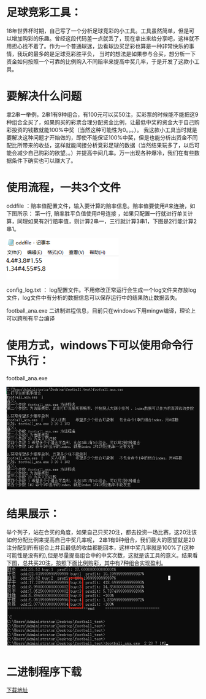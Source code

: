 # 足球竞彩工具：
  18年世界杯时期，自己写了一个分析足球竞彩的小工具。工具虽然简单，但是可以增加购彩的乐趣。曾经这段代码差一点就丢了，现在拿出来给分享吧，这样就不用担心找不着了。作为一个普通球迷，边看球边买足彩也算是一种非常快乐的事情，我玩的最多的是足球竞彩胜平负， 当时的想法是如果参与合买，想分析一下资金如何按照一个可靠的比例购入不同赔率来提高中奖几率，于是开发了这款小工具。

# 要解决什么问题
拿2串一举例，2串1有9种组合，有100元可以买50注，买彩票的时候能不能把这9种组合全买了，如果购买的彩票合理分配资金比例，让最低中奖的资金大于自己购彩投资的钱数就能100%中奖（当然这种可能性为0。。。）。
我这款小工具当时就是要解决这种问题才开始做的，即使不能保证100%中奖，但是也能分析出资金不同配比所带来的收益，这样就能间接分析竞彩足球的数据（当然结果玩多了，以后可能会减少自己购彩的欲望。。）并提高中间几率。万一出现各种爆冷，我们在有些数据条件下确实也可以赚大了。

# 使用流程，一共3个文件
oddfile ：赔率值配置文件，输入要计算的赔率信息。赔率值要使用#来连接，如下图所示：
第一行, 赔率胜平负值使用#号连接 ，如果只配置一行就进行单关计算，同理如果有2行赔率值，则计算2串一，三行就计算3串1，下图是2行能计算2串1。

![](others/1.png)

config_log.txt ： log配置文件。不用修改正常运行会生成一个log文件夹存放log文件，log文件中有分析的数据信息可以保存运行中的结果防止数据丢失。

football_ana.exe  二进制进程信息，目前只在windows下用mingw编译，理论上可以跨所有平台编译

# 使用方式，windows下可以使用命令行下执行：
football_ana.exe 

![](others/2.png)
# 结果展示：
举个列子，站在合买的角度，如果自己只买20注，都去投资一场比赛，这20注该如何分配比例来提高自己中奖几率呢， 2串1有9种组合，我们最大的愿望就是20注分配到所有组合上并且最低的收益都能回本，这样中奖几率就是100%了(这种可能性是没有的),但是尽量提高组合中的中奖次数，这就是该工具的意义。结果看下图，总共买20注，按照下面比例购彩，其中有7种组合实现盈利。
![](others/3.png)
# 二进制程序下载
[下载地址](https://github.com/wumuzhou/FootballBettingAna/releases/tag/firstadd)
